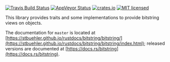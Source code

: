 [![Travis Build Status](https://travis-ci.org/stbuehler/rust-bitstring.svg?branch=master)](https://travis-ci.org/stbuehler/rust-bitstring)
[![AppVeyor Status](https://ci.appveyor.com/api/projects/status/qj28crinfkjrvr7u?svg=true)](https://ci.appveyor.com/project/stbuehler/rust-bitstring)
[![crates.io](https://img.shields.io/crates/v/bitstring.svg)](https://crates.io/crates/bitstring)
[![MIT licensed](https://img.shields.io/badge/license-MIT-blue.svg)](./LICENSE)

This library provides traits and some implementations to provide
bitstring views on objects.

The documentation for `master` is located at [https://stbuehler.github.io/rustdocs/bitstring/bitstring/](https://stbuehler.github.io/rustdocs/bitstring/bitstring/index.html); released versions are documented at [https://docs.rs/bitstring](https://docs.rs/bitstring).
